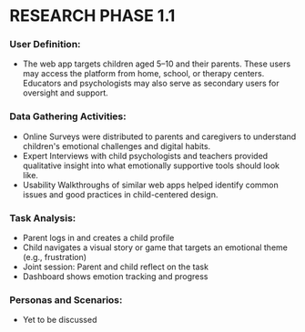 # RESEARCH PHASE 1.1

### User Definition:
- The web app targets children aged 5–10 and their parents. These users may access the platform from home, school, or therapy centers. Educators and psychologists may also serve as secondary users for oversight and support.
### Data Gathering Activities:
- Online Surveys were distributed to parents and caregivers to understand children's emotional challenges and digital
habits.
- Expert Interviews with child psychologists and teachers provided qualitative insight into what emotionally
supportive tools should look like.
- Usability Walkthroughs of similar web apps helped identify common issues and good practices in child-centered design.
### Task Analysis:
- Parent logs in and creates a child profile
- Child navigates a visual story or game that targets an emotional theme (e.g., frustration)
- Joint session: Parent and child reflect on the task
- Dashboard shows emotion tracking and progress
### Personas and Scenarios:
- Yet to be discussed
